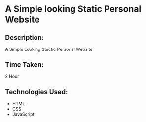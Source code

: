 # A Simple looking Static Personal Website


## Description:

A Simple Looking Stactic Personal Website

## Time Taken:

2 Hour

## Technologies Used:

- HTML
- CSS
- JavaScript